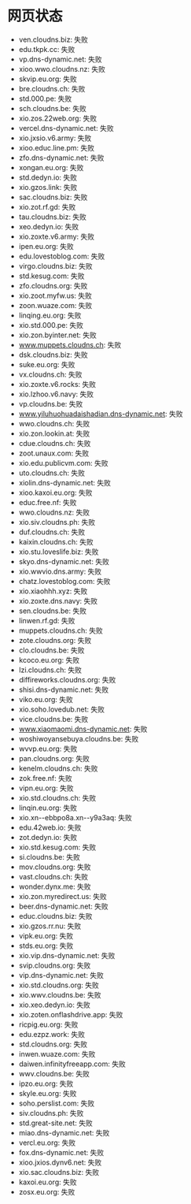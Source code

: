 # 网页状态
- ven.cloudns.biz: 失败
- edu.tkpk.cc: 失败
- vp.dns-dynamic.net: 失败
- xioo.wwo.cloudns.nz: 失败
- skvip.eu.org: 失败
- bre.cloudns.ch: 失败
- std.000.pe: 失败
- sch.cloudns.be: 失败
- xio.zos.22web.org: 失败
- vercel.dns-dynamic.net: 失败
- xio.jxsio.v6.army: 失败
- xioo.educ.line.pm: 失败
- zfo.dns-dynamic.net: 失败
- xongan.eu.org: 失败
- std.dedyn.io: 失败
- xio.gzos.link: 失败
- sac.cloudns.biz: 失败
- xio.zot.rf.gd: 失败
- tau.cloudns.biz: 失败
- xeo.dedyn.io: 失败
- xio.zoxte.v6.army: 失败
- ipen.eu.org: 失败
- edu.lovestoblog.com: 失败
- virgo.cloudns.biz: 失败
- std.kesug.com: 失败
- zfo.cloudns.org: 失败
- xio.zoot.myfw.us: 失败
- zoon.wuaze.com: 失败
- linqing.eu.org: 失败
- xio.std.000.pe: 失败
- xio.zon.byinter.net: 失败
- www.muppets.cloudns.ch: 失败
- dsk.cloudns.biz: 失败
- suke.eu.org: 失败
- vx.cloudns.ch: 失败
- xio.zoxte.v6.rocks: 失败
- xio.lzhoo.v6.navy: 失败
- vp.cloudns.be: 失败
- www.yiluhuohuadaishadian.dns-dynamic.net: 失败
- wwo.cloudns.ch: 失败
- xio.zon.lookin.at: 失败
- cdue.cloudns.ch: 失败
- zoot.unaux.com: 失败
- xio.edu.publicvm.com: 失败
- uto.cloudns.ch: 失败
- xiolin.dns-dynamic.net: 失败
- xioo.kaxoi.eu.org: 失败
- educ.free.nf: 失败
- wwo.cloudns.nz: 失败
- xio.siv.cloudns.ph: 失败
- duf.cloudns.ch: 失败
- kaixin.cloudns.ch: 失败
- xio.stu.loveslife.biz: 失败
- skyo.dns-dynamic.net: 失败
- xio.wwvio.dns.army: 失败
- chatz.lovestoblog.com: 失败
- xio.xiaohhh.xyz: 失败
- xio.zoxte.dns.navy: 失败
- sen.cloudns.be: 失败
- linwen.rf.gd: 失败
- muppets.cloudns.ch: 失败
- zote.cloudns.org: 失败
- clo.cloudns.be: 失败
- kcoco.eu.org: 失败
- lzi.cloudns.ch: 失败
- diffireworks.cloudns.org: 失败
- shisi.dns-dynamic.net: 失败
- viko.eu.org: 失败
- xio.soho.lovedub.net: 失败
- vice.cloudns.be: 失败
- www.xiaomaomi.dns-dynamic.net: 失败
- woshiwoyansebuya.cloudns.be: 失败
- wvvp.eu.org: 失败
- pan.cloudns.org: 失败
- kenelm.cloudns.ch: 失败
- zok.free.nf: 失败
- vipn.eu.org: 失败
- xio.std.cloudns.ch: 失败
- linqin.eu.org: 失败
- xio.xn--ebbpo8a.xn--y9a3aq: 失败
- edu.42web.io: 失败
- zot.dedyn.io: 失败
- xio.std.kesug.com: 失败
- si.cloudns.be: 失败
- mov.cloudns.org: 失败
- vast.cloudns.ch: 失败
- wonder.dynx.me: 失败
- xio.zon.myredirect.us: 失败
- beer.dns-dynamic.net: 失败
- educ.cloudns.biz: 失败
- xio.gzos.rr.nu: 失败
- vipk.eu.org: 失败
- stds.eu.org: 失败
- xio.vip.dns-dynamic.net: 失败
- svip.cloudns.org: 失败
- vip.dns-dynamic.net: 失败
- xio.std.cloudns.org: 失败
- xio.wwv.cloudns.be: 失败
- xio.xeo.dedyn.io: 失败
- xio.zoten.onflashdrive.app: 失败
- ricpig.eu.org: 失败
- edu.ezpz.work: 失败
- std.cloudns.org: 失败
- inwen.wuaze.com: 失败
- daiwen.infinityfreeapp.com: 失败
- wwv.cloudns.be: 失败
- ipzo.eu.org: 失败
- skyle.eu.org: 失败
- soho.perslist.com: 失败
- siv.cloudns.ph: 失败
- std.great-site.net: 失败
- miao.dns-dynamic.net: 失败
- vercl.eu.org: 失败
- fox.dns-dynamic.net: 失败
- xioo.jxios.dynv6.net: 失败
- xio.sac.cloudns.biz: 失败
- kaxoi.eu.org: 失败
- zosx.eu.org: 失败
